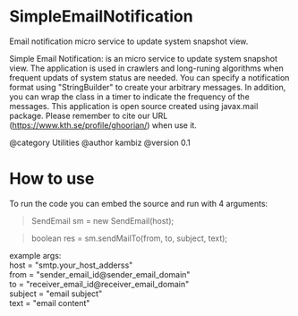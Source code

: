 # SimpleEmailNotification
Email notification micro service to update system snapshot view. 

Simple Email Notification: is an micro service to update system snapshot view.
The application is used in crawlers and long-runing algorithms when frequent updats of system status are needed.
You can specify a notification format using "StringBuilder" to create your arbitrary messages.
In addition, you can wrap the class in a timer to indicate the frequency of the messages. 
This application is open source created using javax.mail package.
Please remember to cite our URL (https://www.kth.se/profile/ghoorian/) when use it.

@category Utilities @author kambiz @version 0.1

# How to use
To run the code you can embed the source and run with 4 arguments:

> SendEmail sm = new SendEmail(host);

> boolean res = sm.sendMailTo(from, to, subject, text);

<dl>
  <dt>example args:</dt>
  <dt>host = "smtp.your_host_adderss"</dt>
  <dt>from = "sender_email_id@sender_email_domain"</dt>
  <dt>to = "receiver_email_id@receiver_email_domain"</dt>
  <dt>subject = "email subject"</dt>
  <dt>text = "email content"</dt>
</dl>
